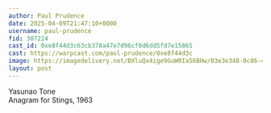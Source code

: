 ```yaml
---
author: Paul Prudence
date: 2025-04-09T21:47:10+0000
username: paul-prudence
fid: 307224
cast_id: 0xe8f44d3c63cb378a47e7d96cf0d6dd5fd7e15865
cast: https://warpcast.com/paul-prudence/0xe8f44d3c
image: https://imagedelivery.net/BXluQx4ige9GuW0Ia56BHw/03e3e348-0c86-4665-efdd-e96ed97af700/original
layout: post
---
```

Yasunao Tone  
Anagram for Stings, 1963  

<img src='https://imagedelivery.net/BXluQx4ige9GuW0Ia56BHw/03e3e348-0c86-4665-efdd-e96ed97af700/original' alt='' referrerpolicy='no-referrer'/>